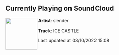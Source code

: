## Currently Playing on SoundCloud

[<img align="left" width="100" src="https://i1.sndcdn.com/artworks-k5HH5tlmDly9lUMd-NZ0UXA-t500x500.jpg">](https://soundcloud.com/slendermanee/ice-castle?in=saxurn/sets/iced)

**Artist**: slender 

**Track**: ICE CASTLE

Last updated at 03/10/2022 15:08
